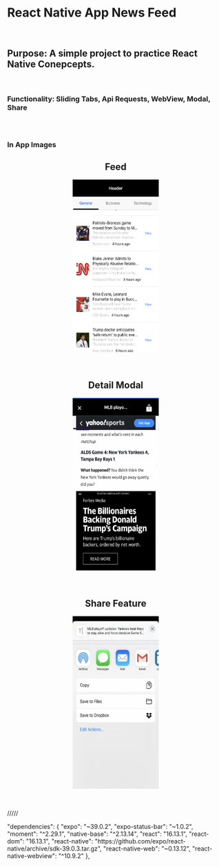 <h1>React Native App News Feed</h1>
<br/>
<h2>Purpose: A simple project to practice React Native Conepcepts.</h2>
<br/>

<h3>
Functionality: Sliding Tabs, Api Requests, WebView, Modal, Share 
<h3/>
 <br/>
 <h3> In App Images </h3>
 
<h2 align="center"> Feed </h2>
<p align="center">
  <img src="https://github.com/guogbonn/react_native_news_app/blob/master/src/projectImages/IMG-2941.jpg?raw=true" data-canonical-src="https://github.com/guogbonn/react_native_news_app/blob/master/src/projectImages/IMG-2941.jpg?raw=true" width="200" height="400" />
</p>
  <br/>
<h2 align="center"> Detail Modal </h2>
 <p  align="center">
  <img src="https://github.com/guogbonn/react_native_news_app/blob/master/src/projectImages/IMG-2942.jpg?raw=true" data-canonical-src="https://github.com/guogbonn/react_native_news_app/blob/master/src/projectImages/IMG-2942.jpg?raw=true" width="200" height="400" />
</p>
  <br/>

<h2 align="center"> Share Feature </h2>
 <p  align="center">
  <img src="https://github.com/guogbonn/react_native_news_app/blob/master/src/projectImages/IMG-2943.jpg?raw=true" data-canonical-src="https://github.com/guogbonn/react_native_news_app/blob/master/src/projectImages/IMG-2943.jpg?raw=true" width="200" height="400" />
</p>

<br/>

/////
<p>
  "dependencies": {
    "expo": "~39.0.2",
    "expo-status-bar": "~1.0.2",
    "moment": "^2.29.1",
    "native-base": "^2.13.14",
    "react": "16.13.1",
    "react-dom": "16.13.1",
    "react-native": "https://github.com/expo/react-native/archive/sdk-39.0.3.tar.gz",
    "react-native-web": "~0.13.12",
    "react-native-webview": "^10.9.2"
  },
</p>
